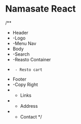 # Namasate React


/**
 * Header
 *  -Logo
 *  -Menu Nav
 * Body
 *  -Search
 *  -Reasto Container
 *      - Resto cart
 * Footer
 *  -Copy Right  
 *  - Links
 *  - Address
 *  - Contact
 */